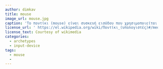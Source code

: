 ```yaml
---
author: dimkav
title: mouse
image_url: mouse.jpg
caption: 'Το ποντίκι (mouse) είναι συσκευή εισόδου που χρησιμοποιείται στους ηλεκτρονικούς υπολογιστές (Η/Υ), καθώς και σε ταμπλέτες. Το όνομα «ποντίκι» επικράτησε εξαιτίας της ομοιότητάς του με το Ποντίκι (ζωολογία) λόγω του χαρακτηριστικού σχήματος που έχουν οι περισσότερες μορφές του σε συνδυασμό με το λεπτό καλώδιο που το συνέδεε στις αρχικές του (πάντα ενσύρματες) μορφές με τον υπολογιστή. Σε γραφικές διεπιφάνειες χρήστη (GUI), η κίνηση του ποντικιού αντιστοιχεί σε παρόμοια κίνηση ενός ίχνους, δείκτη ή δρομέα στην οθόνη του υπολογιστή. '
license_url: ' https://el.wikipedia.org/wiki/Ποντίκι_(υπολογιστές)#/media/File:Mouse_laser_wireless.JPG '
license_text: Courtesy of wikimedia
categories:
  - archetypes
  - input-device
tags:
  - mouse
  -
---
```

